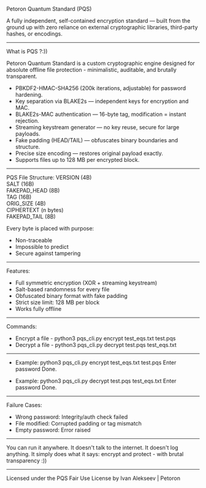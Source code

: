 Petoron Quantum Standard (PQS)

A fully independent, self-contained encryption standard — built from the ground up with zero reliance on external cryptographic libraries, third-party hashes, or encodings.

---

What is PQS ?:))

Petoron Quantum Standard is a custom cryptographic engine designed for absolute offline file protection - minimalistic, auditable, and brutally transparent.
- PBKDF2-HMAC-SHA256 (200k iterations, adjustable) for password hardening.
- Key separation via BLAKE2s — independent keys for encryption and MAC.
- BLAKE2s-MAC authentication — 16-byte tag, modification = instant rejection.
- Streaming keystream generator — no key reuse, secure for large payloads.
- Fake padding (HEAD/TAIL) — obfuscates binary boundaries and structure.
- Precise size encoding — restores original payload exactly.
- Supports files up to 128 MB per encrypted block.

---

PQS File Structure:
VERSION (4B)  
SALT (16B)  
FAKEPAD_HEAD (8B)  
TAG (16B)  
ORIG_SIZE (4B)  
CIPHERTEXT (n bytes)  
FAKEPAD_TAIL (8B)  

Every byte is placed with purpose:
- Non-traceable
- Impossible to predict
- Secure against tampering

---

Features:

- Full symmetric encryption (XOR + streaming keystream)
- Salt-based randomness for every file
- Obfuscated binary format with fake padding
- Strict size limit: 128 MB per block
- Works fully offline
---

Commands:

- Encrypt a file - python3 pqs_cli.py encrypt test_eqs.txt test.pqs
- Decrypt a file - python3 pqs_cli.py decrypt test.pqs test_eqs.txt

---

- Example:
python3 pqs_cli.py encrypt test_eqs.txt test.pqs
Enter password
Done.

- Example:
python3 pqs_cli.py decrypt test.pqs test_eqs.txt
Enter password
Done.

---

Failure Cases:
- Wrong password: Integrity/auth check failed
- File modified: Corrupted padding or tag mismatch
- Empty password: Error raised

---

You can run it anywhere.
It doesn't talk to the internet. It doesn't log anything. It simply does what it says: encrypt and protect - with brutal transparency :))

---

Licensed under the PQS Fair Use License by Ivan Alekseev | Petoron


